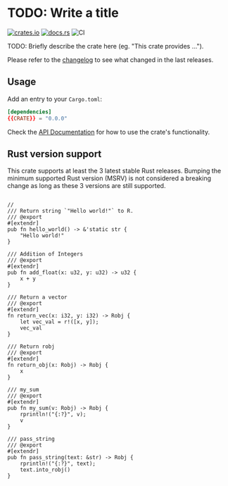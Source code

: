 # TODO: Write a title

[![crates.io](https://img.shields.io/crates/v/{{CRATE}}.svg)](https://crates.io/crates/{{CRATE}})
[![docs.rs](https://docs.rs/{{CRATE}}/badge.svg)](https://docs.rs/{{CRATE}}/)
![CI](https://github.com/{{GH-USER}}/{{CRATE}}/workflows/CI/badge.svg)

TODO: Briefly describe the crate here (eg. "This crate provides ...").

Please refer to the [changelog](CHANGELOG.md) to see what changed in the last
releases.

## Usage

Add an entry to your `Cargo.toml`:

```toml
[dependencies]
{{CRATE}} = "0.0.0"
```

Check the [API Documentation](https://docs.rs/{{CRATE}}/) for how to use the
crate's functionality.

## Rust version support

This crate supports at least the 3 latest stable Rust releases. Bumping the
minimum supported Rust version (MSRV) is not considered a breaking change as
long as these 3 versions are still supported.


``` 

//
/// Return string `"Hello world!"` to R.
/// @export
#[extendr]
pub fn hello_world() -> &'static str {
    "Hello world!"
}

/// Addition of Integers
/// @export
#[extendr]
pub fn add_float(x: u32, y: u32) -> u32 {
    x + y
}

/// Return a vector
/// @export
#[extendr]
fn return_vec(x: i32, y: i32) -> Robj {
    let vec_val = r!([x, y]);
    vec_val
}

/// Return robj
/// @export
#[extendr]
fn return_obj(x: Robj) -> Robj {
    x
}

/// my_sum
/// @export
#[extendr]
pub fn my_sum(v: Robj) -> Robj {
    rprintln!("{:?}", v);
    v
}

/// pass_string
/// @export
#[extendr]
pub fn pass_string(text: &str) -> Robj {
    rprintln!("{:?}", text);
    text.into_robj()
}
```